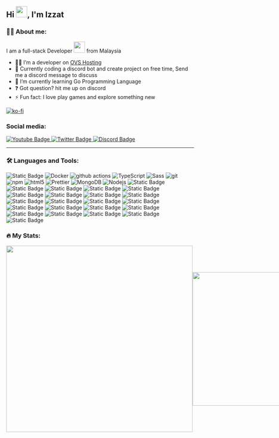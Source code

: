 ## Hi <img src="https://media.giphy.com/media/hvRJCLFzcasrR4ia7z/giphy.gif" width="30px" />, I'm Izzat<img align="right" src="https://komarev.com/ghpvc/?username=Izzat&style=flat-square&color=blue" alt=""/>

### :man_technologist: About me:

<div id="about-me">
    <p>
      I am a full-stack Developer <img src="https://media.giphy.com/media/WUlplcMpOCEmTGBtBW/giphy.gif" width="30"> from Malaysia
    </p>
  <ul>
    <li>🧑‍💻 I’m a developer on <a href="https://www.ovshosting.com">OVS Hosting</a></li>
    <li>🏢 Currently coding a discord bot and create project on free time, Send me a discord message to discuss</li>
    <li>🌱 I’m currently learning Go Programming Language</li>
    <li>❓ Got question? hit me up on discord</li>
    <li>⚡ Fun fact: I love play games and explore something new</li>
  </ul>
</div>

  [![ko-fi](https://ko-fi.com/img/githubbutton_sm.svg)](https://ko-fi.com/Izzat)

### Social media:
<div id="badges">
  <a href="https://www.youtube.com/channel/UCGDY-2kT5zYuyMPulAlW5aw">
    <img src="https://img.shields.io/badge/YouTube-red?style=for-the-badge&logo=youtube&logoColor=white" alt="Youtube Badge" />
  </a>
  <a href="https://twitter.com/hIzzat_">
    <img src="https://img.shields.io/badge/Twitter-black?style=for-the-badge&logo=x&logoColor=white" alt="Twitter Badge" />
  </a>
  <a href="https://discord.com/users/334666733845479424">
    <img src="https://img.shields.io/badge/Discord-%235865F2?style=for-the-badge&logo=discord&logoColor=white" alt="Discord Badge">
  </a>
</div>

---

### :hammer_and_wrench: Languages and Tools:

<div>
<img alt="Static Badge" src="https://img.shields.io/badge/React-45b8d8?style=flat&logo=React&logoColor=white">
<img alt="Docker" src="https://img.shields.io/badge/-Docker-46a2f1?style=flat-square&logo=docker&logoColor=white" />
<img alt="github actions" src="https://img.shields.io/badge/-Github_Actions-2088FF?style=flat-square&logo=github-actions&logoColor=white" />
<img alt="TypeScript" src="https://img.shields.io/badge/-TypeScript-007ACC?style=flat-square&logo=typescript&logoColor=white" />
<img alt="Sass" src="https://img.shields.io/badge/-Sass-CC6699?style=flat-square&logo=sass&logoColor=white" />
<img alt="git" src="https://img.shields.io/badge/-Git-F05032?style=flat-square&logo=git&logoColor=white" />
<img alt="npm" src="https://img.shields.io/badge/-NPM-CB3837?style=flat-square&logo=npm&logoColor=white" />
<img alt="html5" src="https://img.shields.io/badge/-HTML5-E34F26?style=flat-square&logo=html5&logoColor=white" />
<img alt="Prettier" src="https://img.shields.io/badge/-Prettier-F7B93E?style=flat-square&logo=prettier&logoColor=white" />
<img alt="MongoDB" src="https://img.shields.io/badge/-MongoDB-13aa52?style=flat-square&logo=mongodb&logoColor=white" />
<img alt="Nodejs" src="https://img.shields.io/badge/-Nodejs-43853d?style=flat-square&logo=Node.js&logoColor=white" />
<img alt="Static Badge" src="https://img.shields.io/badge/Bootstrap-8A2BE2?style=flat&logo=Bootstrap&logoColor=white">
<img alt="Static Badge" src="https://img.shields.io/badge/CSS3-blue?style=flat&logo=CSS3&logoColor=white">
<img alt="Static Badge" src="https://img.shields.io/badge/HTML5-orange?style=flat&logo=HTML5&logoColor=white">
<img alt="Static Badge" src="https://img.shields.io/badge/Electron-darkblue?style=flat&logo=electron&logoColor=white">
<img alt="Static Badge" src="https://img.shields.io/badge/Javascript-yellow?style=flat&logo=javascript&logoColor=white">
<img alt="Static Badge" src="https://img.shields.io/badge/Typescript-3178C6?style=flat&logo=typescript&logoColor=white">
<img alt="Static Badge" src="https://img.shields.io/badge/Tailwind%20CSS-38bdf8?style=flat&logo=Tailwindcss&logoColor=white">
<img alt="Static Badge" src="https://img.shields.io/badge/C%2B%2B-darkred?style=flat&logo=C%2B%2B&logoColor=white">
<img alt="Static Badge" src="https://img.shields.io/badge/PHP-474A8A?style=flat&logo=PHP&logoColor=white">
<img alt="Static Badge" src="https://img.shields.io/badge/Linux-black?style=flat&logo=linux&logoColor=white&labelColor=yellow">
<img alt="Static Badge" src="https://img.shields.io/badge/Nginx-green?style=flat&logo=nginx&logoColor=white">
<img alt="Static Badge" src="https://img.shields.io/badge/Python-blue?style=flat&logo=python&logoColor=white">
<img alt="Static Badge" src="https://img.shields.io/badge/expressjs-red?style=flat&logo=express&logoColor=white">
<img alt="Static Badge" src="https://img.shields.io/badge/github-black?style=flat&logo=github&logoColor=white">
<img alt="Static Badge" src="https://img.shields.io/badge/Bash-black?style=flat&logo=terminal&logoColor=white">
<img alt="Static Badge" src="https://img.shields.io/badge/go-blue?style=flat&logo=go&logoColor=white">
<img alt="Static Badge" src="https://img.shields.io/badge/mariadb-brown?style=flat&logo=mariadb&logoColor=white">
<img alt="Static Badge" src="https://img.shields.io/badge/mysql-orange?style=flat&logo=mysql&logoColor=white">
<img alt="Static Badge" src="https://img.shields.io/badge/prisma-darkblue?style=flat&logo=prisma&logoColor=white">
<img alt="Static Badge" src="https://img.shields.io/badge/java-darkred?style=flat&logo=java&logoColor=white">
<img alt="Static Badge" src="https://img.shields.io/badge/postgresql-blue?style=flat&logo=postgresql&logoColor=white">
<img alt="Static Badge" src="https://img.shields.io/badge/aws-yellow?style=flat&logo=amazon&logoColor=white">  
</div>

### :fire: My Stats:

<div style="display: flex; align-items: center; justify-content: space-between;">
  <a><img style="width: 500px" src="https://github-readme-streak-stats.herokuapp.com?user=Izzxt&theme=dark&date_format=M%20j%5B%2C%20Y%5D"/></a>
  <a><img style="width: 358px" src="https://github-readme-stats.vercel.app/api/top-langs/?username=Izzxt&layout=compact&theme=vision-friendly-dark"/></a>
</div>
